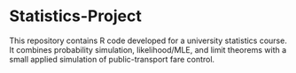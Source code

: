 # Statistics-Project

This repository contains R code developed for a university statistics course. It combines probability simulation, likelihood/MLE, and limit theorems with a small applied simulation of public-transport fare control.
